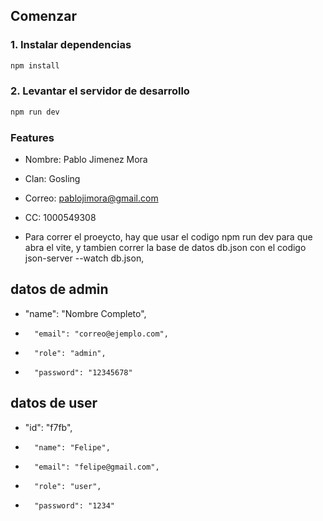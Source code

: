 ##  Comenzar

### 1. Instalar dependencias

```bash
npm install
```

### 2. Levantar el servidor de desarrollo

```bash
npm run dev
```

### Features

- Nombre: Pablo Jimenez Mora
- Clan: Gosling
- Correo: pablojimora@gmail.com
- CC: 1000549308 

- Para correr el proeycto, hay que usar el codigo npm run dev para que abra el vite, y tambien correr la base de datos db.json con el codigo json-server --watch db.json, 

## datos de admin
- "name": "Nombre Completo",
-       "email": "correo@ejemplo.com",
-       "role": "admin",
-       "password": "12345678"
	  
## datos de user
- "id": "f7fb",
-       "name": "Felipe",
-       "email": "felipe@gmail.com",
-       "role": "user",
-       "password": "1234"